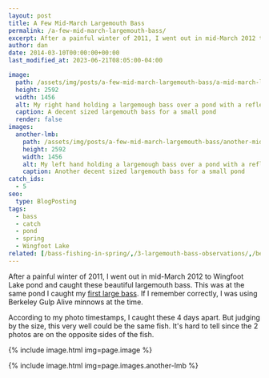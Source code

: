 ```yaml
---
layout: post
title: A Few Mid-March Largemouth Bass
permalink: /a-few-mid-march-largemouth-bass/
excerpt: After a painful winter of 2011, I went out in mid-March 2012 to Wingfoot Lake pond and caught these beautiful largemouth bass.
author: dan
date: 2014-03-10T00:00:00+00:00
last_modified_at: 2023-06-21T08:05:00-04:00

image:
  path: /assets/img/posts/a-few-mid-march-largemouth-bass/a-mid-march-largemouth-bass-1456x2592.jpg
  height: 2592
  width: 1456
  alt: My right hand holding a largemough bass over a pond with a reflection of trees and the sunset
  caption: A decent sized largemouth bass for a small pond
  render: false
images:
  another-lmb:
    path: /assets/img/posts/a-few-mid-march-largemouth-bass/another-mid-march-largemouth-bass-1456x2592.jpg
    height: 2592
    width: 1456
    alt: My left hand holding a largemough bass over a pond with a reflection of trees
    caption: Another decent sized largemouth bass for a small pond
catch_ids:
  - 5
seo:
  type: BlogPosting
tags:
  - bass
  - catch
  - pond
  - spring
  - Wingfoot Lake
related: [/bass-fishing-in-spring/,/3-largemouth-bass-observations/,/best-time-to-go-bass-fishing,]
---
```

After a painful winter of 2011, I went out in mid-March 2012 to Wingfoot Lake pond and caught these beautiful largemouth bass. This was at the same pond I caught my [first large bass](/this-is-when-it-all-began/ "first large bass"). If I remember correctly, I was using Berkeley Gulp Alive minnows at the time.

According to my photo timestamps, I caught these 4 days apart. But judging by the size, this very well could be the same fish. It's hard to tell since the 2 photos are on the opposite sides of the fish.

<div id='gallery-6' class='gallery galleryid-184 gallery-columns-2 gallery-size-responsive-300'>
  <dl class='gallery-item'>
    {% include image.html img=page.image %}
  </dl>
  <dl class='gallery-item'>
    {% include image.html img=page.images.another-lmb %}
  </dl>
  <br style="clear: both" />
</div>
